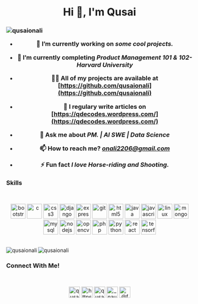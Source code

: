 <h1 align="center">Hi 👋, I'm Qusai</h1>

<h3 align="center"An Aspiring PM 👨‍💻 |</h3>

<p align="left"> <img src="https://komarev.com/ghpvc/?username=qusaionali" alt="qusaionali" /> </p>

- 🔭 I’m currently working on *some cool projects.*

- 🌱 I’m currently completing *Product Management 101 & 102- Harvard University*

- 👨‍💻 All of my projects are available at [https://github.com/qusaionali](https://github.com/qusaionali)

- 📝 I regulary write articles on [https://qdecodes.wordpress.com/](https://qdecodes.wordpress.com/)

- 💬 Ask me about *PM. | AI SWE | Data Science*

- 📫 How to reach me? *onali2206@gmail.com*

- ⚡ Fun fact *I love Horse-riding and Shooting.*


### Skills 
</br>

<p align="center"><img src="https://devicons.github.io/devicon/devicon.git/icons/bootstrap/bootstrap-plain.svg" alt="bootstrap" width="40" height="40"/> <img src="https://devicons.github.io/devicon/devicon.git/icons/c/c-original.svg" alt="c" width="40" height="40"/> <img src="https://devicons.github.io/devicon/devicon.git/icons/css3/css3-original-wordmark.svg" alt="css3" width="40" height="40"/> <img src="https://devicons.github.io/devicon/devicon.git/icons/django/django-original.svg" alt="django" width="40" height="40"/> <img src="https://devicons.github.io/devicon/devicon.git/icons/express/express-original-wordmark.svg" alt="express" width="40" height="40"/> <img src="https://www.vectorlogo.zone/logos/git-scm/git-scm-icon.svg" alt="git" width="40" height="40"/> <img src="https://devicons.github.io/devicon/devicon.git/icons/html5/html5-original-wordmark.svg" alt="html5" width="40" height="40"/> <img src="https://devicons.github.io/devicon/devicon.git/icons/java/java-original-wordmark.svg" alt="java" width="40" height="40"/> <img src="https://devicons.github.io/devicon/devicon.git/icons/javascript/javascript-original.svg" alt="javascript" width="40" height="40"/> <img src="https://devicons.github.io/devicon/devicon.git/icons/linux/linux-original.svg" alt="linux" width="40" height="40"/> <img src="https://devicons.github.io/devicon/devicon.git/icons/mongodb/mongodb-original-wordmark.svg" alt="mongodb" width="40" height="40"/> <img src="https://devicons.github.io/devicon/devicon.git/icons/mysql/mysql-original-wordmark.svg" alt="mysql" width="40" height="40"/> <img src="https://devicons.github.io/devicon/devicon.git/icons/nodejs/nodejs-original-wordmark.svg" alt="nodejs" width="40" height="40"/> <img src="https://www.vectorlogo.zone/logos/opencv/opencv-icon.svg" alt="opencv" width="40" height="40"/> <img src="https://devicons.github.io/devicon/devicon.git/icons/php/php-original.svg" alt="php" width="40" height="40"/> <img src="https://devicons.github.io/devicon/devicon.git/icons/python/python-original.svg" alt="python" width="40" height="40"/> <img src="https://devicons.github.io/devicon/devicon.git/icons/react/react-original-wordmark.svg" alt="react" width="40" height="40"/> <img src="https://www.vectorlogo.zone/logos/tensorflow/tensorflow-icon.svg" alt="tensorflow" width="40" height="40"/></p></br><img align="left" src="https://github-readme-stats.vercel.app/api/top-langs/?username=qusaionali&layout=compact&hide=html" alt="qusaionali" />

<img align="center" src="https://github-readme-stats.vercel.app/api?username=qusaionali&show_icons=true" alt="qusaionali" />

### Connect With Me!

</br>

<p align="center">
<a href="https://twitter.com/qusaiq1" target="blank"><img align="center" src="https://cdn.jsdelivr.net/npm/simple-icons@3.0.1/icons/twitter.svg" alt="qusaiq1" height="30" width="30" /></a> 
<a href="https://linkedin.com/in/https://www.linkedin.com/in/qusai-onali-9a4705129/" target="blank"><img align="center" src="https://cdn.jsdelivr.net/npm/simple-icons@3.0.1/icons/linkedin.svg" alt="https://www.linkedin.com/in/qusai-onali-9a4705129/" height="30" width="30" /></a>
<a href="https://kaggle.com/qusaionali" target="blank"><img align="center" src="https://cdn.jsdelivr.net/npm/simple-icons@3.0.1/icons/kaggle.svg" alt="qusaionali" height="30" width="30" /></a>
<a href="https://instagram.com/_naughtynuclei" target="blank"><img align="center" src="https://cdn.jsdelivr.net/npm/simple-icons@3.0.1/icons/instagram.svg" alt="_naughtynuclei" height="30" width="30" /></a>
<a href="https://medium.com/@fqonali" target="blank"><img align="center" src="https://cdn.jsdelivr.net/npm/simple-icons@3.0.1/icons/medium.svg" alt="@fqonali" height="30" width="30" /></a>
</p>
